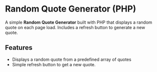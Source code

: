 # Random Quote Generator (PHP)
A simple <b>Random Quote Generator</b> built with PHP that displays a random quote on each page load. Includes a refresh button to generate a new quote.

## Features
- Displays a random quote from a predefined array of quotes
- Simple refresh button to get a new quote.